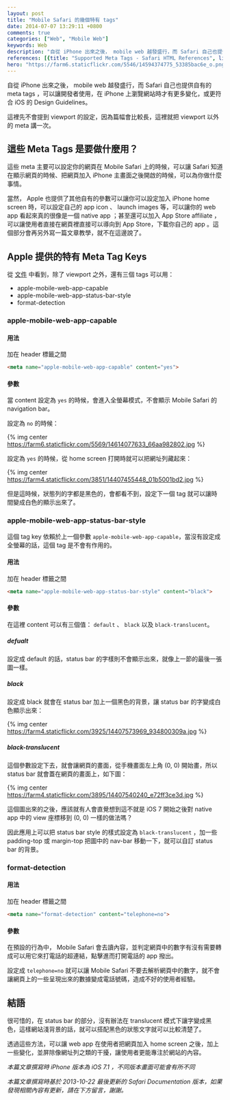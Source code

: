 ```yaml
---
layout: post
title: "Mobile Safari 的幾個特有 tags"
date: 2014-07-07 13:29:11 +0800
comments: true
categories: ["Web", "Mobile Web"]
keywords: Web
description: "自從 iPhone 出來之後， mobile web 越發盛行，而 Safari 自己也提供自有的 meta tags ，可以讓開發者使用，在 iPhone 上瀏覽網站時才有更多變化，或更符合 iOS 的 Design Guidelines。"
references: [{title: "Supported Meta Tags - Safari HTML References", link: "https://developer.apple.com/library/safari/documentation/AppleApplications/Reference/SafariHTMLRef/Articles/MetaTags.html#//apple_ref/doc/uid/TP40008193-SW1"}]
hero: "https://farm6.staticflickr.com/5546/14594374775_53385bac6e_o.png"
---
```


自從 iPhone 出來之後， mobile web 越發盛行，而 Safari 自己也提供自有的 meta tags ，可以讓開發者使用，在 iPhone 上瀏覽網站時才有更多變化，或更符合 iOS 的 Design Guidelines。

<!-- more -->

這裡先不會提到 viewport 的設定，因為篇幅會比較長，這裡就把 viewport 以外的 meta 講一次。

## 這些 Meta Tags 是要做什麼用？

這些 meta 主要可以設定你的網頁在 Mobile Safari 上的時候，可以讓 Safari 知道在顯示網頁的時候、把網頁加入 iPhone 主畫面之後開啟的時候，可以為你做什麼事情。

當然， Apple 也提供了其他自有的參數可以讓你可以設定加入 iPhone home screen 時，可以設定自己的 app icon 、 launch images 等，可以讓你的 web app 看起來真的很像是一個 native app ；甚至還可以加入 App Store affiliate ，可以讓使用者直接在網頁裡直接可以導向到 App Store，下載你自己的 app 。這個部分會再另外寫一篇文章教學，就不在這邊說了。

## Apple 提供的特有 Meta Tag Keys

從 [文件](https://developer.apple.com/library/safari/documentation/AppleApplications/Reference/SafariHTMLRef/Articles/MetaTags.html#//apple_ref/doc/uid/TP40008193-SW1) 中看到，除了 viewport 之外，還有三個 tags 可以用：

- apple-mobile-web-app-capable
- apple-mobile-web-app-status-bar-style
- format-detection

### apple-mobile-web-app-capable

#### 用法

加在 header 標籤之間

``` html
<meta name="apple-mobile-web-app-capable" content="yes">
```

#### 參數

當 content 設定為 `yes` 的時候，會進入全螢幕模式，不會顯示 Mobile Safari 的 navigation bar。

設定為 `no` 的時候：

{% img center https://farm6.staticflickr.com/5569/14614077633_66aa982802.jpg %}

設定為 `yes` 的時候，從 home screen 打開時就可以把網址列藏起來：

{% img center https://farm4.staticflickr.com/3851/14407455448_01b5001bd2.jpg %}

但是這時候，狀態列的字都是黑色的，會都看不到，設定下一個 tag 就可以讓時間變成白色的顯示出來了。

### apple-mobile-web-app-status-bar-style

這個 tag key 依賴於上一個參數 `apple-mobile-web-app-capable`，當沒有設定成全螢幕的話，這個 tag 是不會有作用的。

#### 用法

加在 header 標籤之間

``` html
<meta name="apple-mobile-web-app-status-bar-style" content="black">
```

#### 參數

在這裡 content 可以有三個值： `default` 、 `black` 以及 `black-translucent`。

##### defualt

設定成 default 的話，status bar 的字樣則不會顯示出來，就像上一節的最後一張圖一樣。

##### black

設定成 black 就會在 status bar 加上一個黑色的背景，讓 status bar 的字變成白色顯示出來：

{% img center https://farm4.staticflickr.com/3925/14407573969_934800309a.jpg %}

##### black-translucent

這個參數設定下去，就會讓網頁的畫面，從手機畫面左上角 (0, 0) 開始畫，所以 status bar 就會蓋在網頁的畫面上，如下圖：

{% img center https://farm4.staticflickr.com/3895/14407540240_e72ff3ce3d.jpg %}

這個圖出來的之後，應該就有人會直覺想到這不就是 iOS 7 開始之後對 native app 中的 view 座標移到 (0, 0) 一樣的做法嗎？

因此應用上可以把 status bar style 的樣式設定為 `black-translucent` ，加一些 padding-top 或 margin-top 把圖中的 nav-bar 移動一下，就可以自訂 status bar 的背景。

### format-detection

#### 用法

加在 header 標籤之間

``` html
<meta name="format-detection" content="telephone=no">
```

#### 參數

在預設的行為中， Mobile Safari 會去讀內容，並判定網頁中的數字有沒有需要轉成可以用它來打電話的超連結，點擊進而打開電話的 app 撥出。

設定成 `telephone=no` 就可以讓 Mobile Safari 不要去解析網頁中的數字，就不會讓網頁上的一些呈現出來的數據變成電話號碼，造成不好的使用者經驗。

## 結語

很可惜的，在 status bar 的部分，沒有辦法在 translucent 模式下讓字變成黑色，這樣網站淺背景的話，就可以搭配黑色的狀態文字就可以比較清楚了。

透過這些方法，可以讓 web app 在使用者把網頁加入 home screen 之後，加上一些變化，並屏除像網址列之類的干擾，讓使用者更能專注於網站的內容。

*本篇文章撰寫時 iPhone 版本為 iOS 7.1 ，不同版本畫面可能會有所不同*

*本篇文章撰寫時基於 2013-10-22 最後更新的 Safari Documentation 版本，如果發現相關內容有更新，請在下方留言，謝謝。*